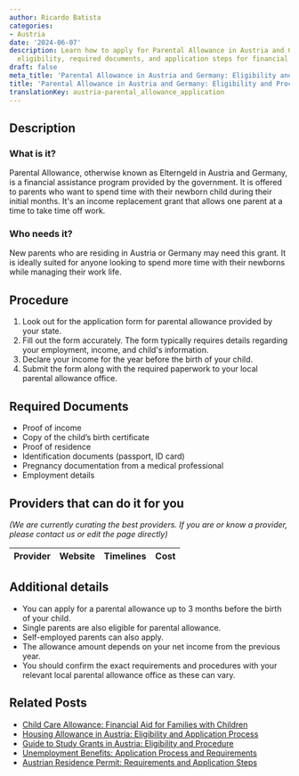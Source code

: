 ```yaml
---
author: Ricardo Batista
categories:
- Austria
date: '2024-06-07'
description: Learn how to apply for Parental Allowance in Austria and Germany. Discover
  eligibility, required documents, and application steps for financial assistance.
draft: false
meta_title: 'Parental Allowance in Austria and Germany: Eligibility and Process'
title: 'Parental Allowance in Austria and Germany: Eligibility and Process'
translationKey: austria-parental_allowance_application
---
```


## Description
### What is it?
Parental Allowance, otherwise known as Elterngeld in Austria and Germany, is a financial assistance program provided by the government. It is offered to parents who want to spend time with their newborn child during their initial months. It's an income replacement grant that allows one parent at a time to take time off work.

### Who needs it?
New parents who are residing in Austria or Germany may need this grant. It is ideally suited for anyone looking to spend more time with their newborns while managing their work life. 

## Procedure
1. Look out for the application form for parental allowance provided by your state.
2. Fill out the form accurately. The form typically requires details regarding your employment, income, and child's information.
3. Declare your income for the year before the birth of your child.
4. Submit the form along with the required paperwork to your local parental allowance office.

## Required Documents
- Proof of income
- Copy of the child’s birth certificate
- Proof of residence
- Identification documents (passport, ID card)
- Pregnancy documentation from a medical professional
- Employment details

## Providers that can do it for you

_(We are currently curating the best providers. If you are or know a provider, please contact us or edit the page directly)_

| Provider        |     Website     |     Timelines    |       Cost      |
| :-------------: | :-------------: |  :-------------: | :-------------: |

## Additional details
- You can apply for a parental allowance up to 3 months before the birth of your child.
- Single parents are also eligible for parental allowance.
- Self-employed parents can also apply.
- The allowance amount depends on your net income from the previous year. 
- You should confirm the exact requirements and procedures with your relevant local parental allowance office as these can vary.


## Related Posts

- [Child Care Allowance: Financial Aid for Families with Children](https://tramitit.com/guides/austria/child_care_allowance_application/)
- [Housing Allowance in Austria: Eligibility and Application Process](https://tramitit.com/guides/austria/housing_allowance_application/)
- [Guide to Study Grants in Austria: Eligibility and Procedure](https://tramitit.com/guides/austria/study_grant_application/)
- [Unemployment Benefits: Application Process and Requirements](https://tramitit.com/guides/austria/unemployment_benefit_application/)
- [Austrian Residence Permit: Requirements and Application Steps](https://tramitit.com/guides/austria/residence_permit_application/)
